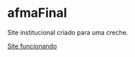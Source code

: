 # afmaFinal

Site institucional criado para uma creche.

<a href="afmanomundo.com.br">Site funcionando</a>